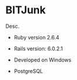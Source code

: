 # BITJunk

Desc.

* Ruby version 2.6.4

* Rails version: 6.0.2.1

* Developed on Windows

* PostgreSQL
